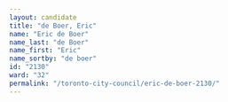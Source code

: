 ```yaml
---
layout: candidate
title: "de Boer, Eric"
name: "Eric de Boer"
name_last: "de Boer"
name_first: "Eric"
name_sortby: "de boer"
id: "2130"
ward: "32"
permalink: "/toronto-city-council/eric-de-boer-2130/"
---
```

